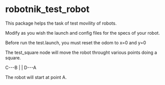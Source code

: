 # robotnik_test_robot

This package helps the task of test movility of robots.

Modify as you wish the launch and config files for the specs of your robot.

Before run the test.launch, you must reset the odom to x=0 and y=0

The test_square node will move the robot throught various points doing a square.

C---B
|   |
D---A

The robot will start at point A.
